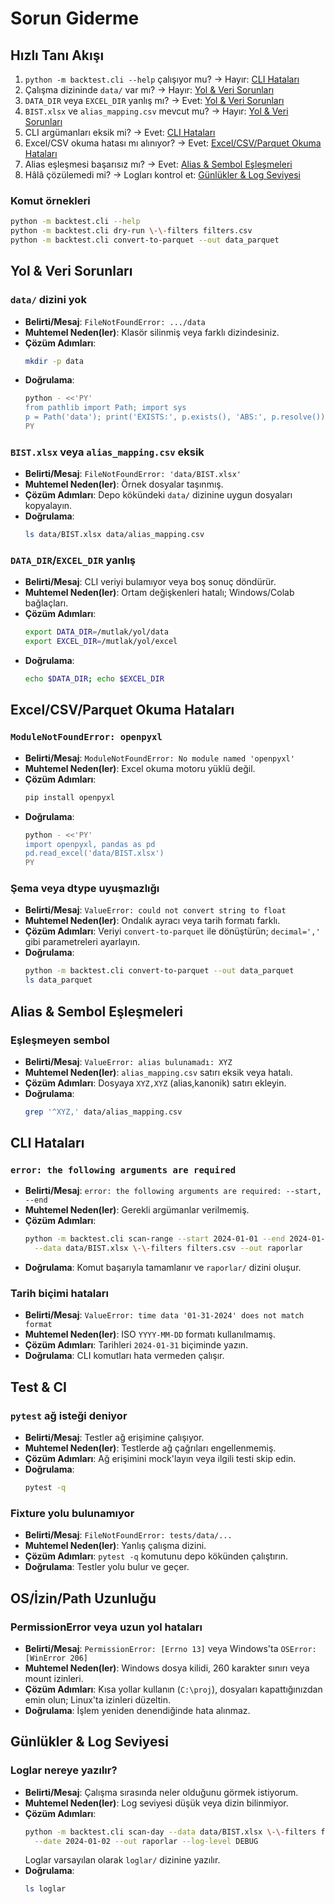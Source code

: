 # Sorun Giderme

## Hızlı Tanı Akışı <a id="tani-akisi"></a>
1. `python -m backtest.cli --help` çalışıyor mu? → Hayır: [CLI Hataları](#cli-hatalari)
2. Çalışma dizininde `data/` var mı? → Hayır: [Yol & Veri Sorunları](#yol-veri-sorunlari)
3. `DATA_DIR` veya `EXCEL_DIR` yanlış mı? → Evet: [Yol & Veri Sorunları](#yol-veri-sorunlari)
4. `BIST.xlsx` ve `alias_mapping.csv` mevcut mu? → Hayır: [Yol & Veri Sorunları](#yol-veri-sorunlari)
5. CLI argümanları eksik mi? → Evet: [CLI Hataları](#cli-hatalari)
6. Excel/CSV okuma hatası mı alınıyor? → Evet: [Excel/CSV/Parquet Okuma Hataları](#excel-hatalari)
7. Alias eşleşmesi başarısız mı? → Evet: [Alias & Sembol Eşleşmeleri](#alias-sembol)
8. Hâlâ çözülemedi mi? → Logları kontrol et: [Günlükler & Log Seviyesi](#gunlukler-log-seviyesi)

### Komut örnekleri
```bash
python -m backtest.cli --help
python -m backtest.cli dry-run \-\-filters filters.csv
python -m backtest.cli convert-to-parquet --out data_parquet
```

## Yol & Veri Sorunları <a id="yol-veri-sorunlari"></a>

### `data/` dizini yok
- **Belirti/Mesaj**: `FileNotFoundError: .../data`
- **Muhtemel Neden(ler)**: Klasör silinmiş veya farklı dizindesiniz.
- **Çözüm Adımları**:
  ```bash
  mkdir -p data
  ```
- **Doğrulama**:
  ```bash
  python - <<'PY'
  from pathlib import Path; import sys
  p = Path('data'); print('EXISTS:', p.exists(), 'ABS:', p.resolve())
  PY
  ```

### `BIST.xlsx` veya `alias_mapping.csv` eksik
- **Belirti/Mesaj**: `FileNotFoundError: 'data/BIST.xlsx'`
- **Muhtemel Neden(ler)**: Örnek dosyalar taşınmış.
- **Çözüm Adımları**: Depo kökündeki `data/` dizinine uygun dosyaları kopyalayın.
- **Doğrulama**:
  ```bash
  ls data/BIST.xlsx data/alias_mapping.csv
  ```

### `DATA_DIR`/`EXCEL_DIR` yanlış
- **Belirti/Mesaj**: CLI veriyi bulamıyor veya boş sonuç döndürür.
- **Muhtemel Neden(ler)**: Ortam değişkenleri hatalı; Windows/Colab bağlaçları.
- **Çözüm Adımları**:
  ```bash
  export DATA_DIR=/mutlak/yol/data
  export EXCEL_DIR=/mutlak/yol/excel
  ```
- **Doğrulama**:
  ```bash
  echo $DATA_DIR; echo $EXCEL_DIR
  ```

## Excel/CSV/Parquet Okuma Hataları <a id="excel-hatalari"></a>

### `ModuleNotFoundError: openpyxl`
- **Belirti/Mesaj**: `ModuleNotFoundError: No module named 'openpyxl'`
- **Muhtemel Neden(ler)**: Excel okuma motoru yüklü değil.
- **Çözüm Adımları**:
  ```bash
  pip install openpyxl
  ```
- **Doğrulama**:
  ```bash
  python - <<'PY'
  import openpyxl, pandas as pd
  pd.read_excel('data/BIST.xlsx')
  PY
  ```

### Şema veya dtype uyuşmazlığı
- **Belirti/Mesaj**: `ValueError: could not convert string to float`
- **Muhtemel Neden(ler)**: Ondalık ayracı veya tarih formatı farklı.
- **Çözüm Adımları**: Veriyi `convert-to-parquet` ile dönüştürün; `decimal=','` gibi parametreleri ayarlayın.
- **Doğrulama**:
  ```bash
  python -m backtest.cli convert-to-parquet --out data_parquet
  ls data_parquet
  ```

## Alias & Sembol Eşleşmeleri <a id="alias-sembol"></a>

### Eşleşmeyen sembol
- **Belirti/Mesaj**: `ValueError: alias bulunamadı: XYZ`
- **Muhtemel Neden(ler)**: `alias_mapping.csv` satırı eksik veya hatalı.
- **Çözüm Adımları**: Dosyaya `XYZ,XYZ` (alias,kanonik) satırı ekleyin.
- **Doğrulama**:
  ```bash
  grep '^XYZ,' data/alias_mapping.csv
  ```

## CLI Hataları <a id="cli-hatalari"></a>

### `error: the following arguments are required`
- **Belirti/Mesaj**: `error: the following arguments are required: --start, --end`
- **Muhtemel Neden(ler)**: Gerekli argümanlar verilmemiş.
- **Çözüm Adımları**:
  ```bash
  python -m backtest.cli scan-range --start 2024-01-01 --end 2024-01-05 \
    --data data/BIST.xlsx \-\-filters filters.csv --out raporlar
  ```
- **Doğrulama**: Komut başarıyla tamamlanır ve `raporlar/` dizini oluşur.

### Tarih biçimi hataları
- **Belirti/Mesaj**: `ValueError: time data '01-31-2024' does not match format`
- **Muhtemel Neden(ler)**: ISO `YYYY-MM-DD` formatı kullanılmamış.
- **Çözüm Adımları**: Tarihleri `2024-01-31` biçiminde yazın.
- **Doğrulama**: CLI komutları hata vermeden çalışır.

## Test & CI <a id="test-ci"></a>

### `pytest` ağ isteği deniyor
- **Belirti/Mesaj**: Testler ağ erişimine çalışıyor.
- **Muhtemel Neden(ler)**: Testlerde ağ çağrıları engellenmemiş.
- **Çözüm Adımları**: Ağ erişimini mock'layın veya ilgili testi skip edin.
- **Doğrulama**:
  ```bash
  pytest -q
  ```

### Fixture yolu bulunamıyor
- **Belirti/Mesaj**: `FileNotFoundError: tests/data/...`
- **Muhtemel Neden(ler)**: Yanlış çalışma dizini.
- **Çözüm Adımları**: `pytest -q` komutunu depo kökünden çalıştırın.
- **Doğrulama**: Testler yolu bulur ve geçer.

## OS/İzin/Path Uzunluğu <a id="os-izin"></a>

### PermissionError veya uzun yol hataları
- **Belirti/Mesaj**: `PermissionError: [Errno 13]` veya Windows'ta `OSError: [WinError 206]`
- **Muhtemel Neden(ler)**: Windows dosya kilidi, 260 karakter sınırı veya mount izinleri.
- **Çözüm Adımları**: Kısa yollar kullanın (`C:\proj`), dosyaları kapattığınızdan emin olun; Linux'ta izinleri düzeltin.
- **Doğrulama**: İşlem yeniden denendiğinde hata alınmaz.

## Günlükler & Log Seviyesi <a id="gunlukler-log-seviyesi"></a>

### Loglar nereye yazılır?
- **Belirti/Mesaj**: Çalışma sırasında neler olduğunu görmek istiyorum.
- **Muhtemel Neden(ler)**: Log seviyesi düşük veya dizin bilinmiyor.
- **Çözüm Adımları**:
  ```bash
  python -m backtest.cli scan-day --data data/BIST.xlsx \-\-filters filters.csv \
    --date 2024-01-02 --out raporlar --log-level DEBUG
  ```
  Loglar varsayılan olarak `loglar/` dizinine yazılır.
- **Doğrulama**:
  ```bash
  ls loglar
  ```
